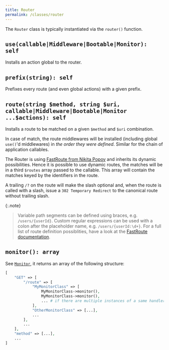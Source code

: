 ```yaml
---
title: Router
permalink: /classes/router
---
```


The `Router` class is typically instantiated via the `router()` function.

## `use(callable|Middleware|Bootable|Monitor): self`

Installs an action global to the router.

## `prefix(string): self`

Prefixes every route (and even global actions) with a given prefix.

## `route(string $method, string $uri, callable|Middleware|Bootable|Monitor ...$actions): self`

Installs a route to be matched on a given `$method` and `$uri` combination.

In case of match, the route middlewares will be installed (including global `use()`'d middlewares) in _the order they were defined_. Similar for the chain of application callables.

The Router is using [FastRoute from Nikita Popov](https://github.com/nikic/FastRoute) and inherits its dynamic possibilities. Hence it is possible to use dynamic routes, the matches will be in a third `$routes` array passed to the callable. This array will contain the matches keyed by the identifiers in the route.

A trailing `/?` on the route will make the slash optional and, when the route is called with a slash, issue a `302 Temporary Redirect` to the canonical route without trailing slash.

{:.note}
> Variable path segments can be defined using braces, e.g. `/users/{userId}`. Custom regular expressions can be used with a colon after the placeholder name, e.g. `/users/{userId:\d+}`. For a full list of route definition possiblities, have a look at the [FastRoute documentation](https://github.com/nikic/FastRoute#usage).

## `monitor(): array`

See [`Monitor`](monitor.md), it returns an array of the following structure:

```php
[
    "GET" => [
        "/route" => [
            "MyMonitorClass" => [
                MyMonitorClass->monitor(),
                MyMonitorClass->monitor(),
                ... # if there are multiple instances of a same handler
            ],
            "OtherMonitorClass" => [...],
            ...
        ],
        ...
    ],
    "method" => [...],
    ...
]
```

